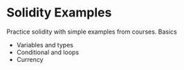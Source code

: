 # Solidity Examples
Practice solidity with simple examples from courses.
Basics
- Variables and types
- Conditional and loops
- Currency
